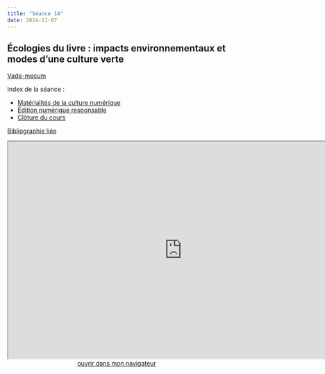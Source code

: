 ```yaml
--- 
title: "Séance 14"
date: 2024-11-07
---
```


## Écologies du livre : impacts environnementaux et modes d’une culture verte


[Vade-mecum](https://mmellet.github.io/ELD718/doc/14.pdf)

Index de la séance : 

- [Matérialités de la culture numérique](https://mmellet.github.io/ELD718/slides/Seance-14.html#/1)
- [Édition numérique responsable](https://mmellet.github.io/ELD718/slides/Seance-14.html#/2)
- [Clôture du cours](https://mmellet.github.io/ELD718/slides/Seance-14.html#/3)

[Bibliographie liée](https://www.zotero.org/groups/5435201/eld-/collections/J98R6IGS)

<iframe src="https://mmellet.github.io/ELD718/slides/Seance-14.html" title="description"  height="500" width="800" allowfullscreen="allowfullscreen"></iframe>

<div style="text-align:center">
<a href="https://mmellet.github.io/ELD718/slides/Seance-14.html" target="_blank">ouvrir dans mon navigateur</a>
</div>


